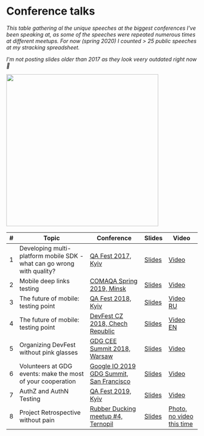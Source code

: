 # Conference talks 
_This table gathering al the unique speeches at the biggest conferences I've been speaking at, as some of the speeches were repeated numerous times at different meetups. 
For now (spring 2020) I counted > 25 public speeches at my stracking spreadsheet._

_I'm not posting slides older than 2017 as they look veery outdated right now 🙈_

<img src="https://raw.githubusercontent.com/pinchukdiana/pinchukdiana.github.io/master/images/speaking.jpg" height="400"/>

| **#** |**Topic** |**Conference**|**Slides** |**Video** |  
|---|---|---|---|---|
| 1 |Developing multi-platform mobile SDK - what can go wrong with quality?  |[QA Fest 2017, Kyiv](http://qafest.com/qafest2017/)   | [Slides](https://www.slideshare.net/DianaPinchuk/developing-multiplatform-mobile-sdk-what-can-go-wrong-with-quality?ref=https://cdn.embedly.com/widgets/media.html?src=https%3A%2F%2Fwww.slideshare.net%2Fslideshow%2Fembed_code%2Fkey%2F1KKSRe6wDNTUOw&url=https%3A%2F%2Fwww.slideshare.net%2FDianaPinchuk%2Fdeveloping-multiplatform-mobile-sdk-what-can-go-wrong-with-quality&image=https%3A%2F%2Fcdn.slidesharecdn.com%2Fss_thumbnails%2Fdevelopingmulti-platformmobilesdkwhatcangowrongwithquality-180216082045-thumbnail-4.jpg%3Fcb%3D1518769576&key=a19fcc184b9711e1b4764040d3dc5c07&type=text%2Fhtml&schema=slideshare)  | [Video](https://www.youtube.com/watch?v=qrDkiTLgqbI&list=PLuOBDBq7MW73roEVm9vHTW24pUS4jTQ1Q&index=34)   |
| 2 | Mobile deep links testing   | [COMAQA Spring 2019, Minsk](https://conference.comaqa.by/2019-spring)  | [Slides](http://bit.ly/DL-QA)  |  [Video](https://youtu.be/-bUcTcNeRnc?list=PLSjEh0z5QH9mTGP0CpfHTcFHhF_FGyiad) |
| 3 | The future of mobile: testing point  | [QA Fest 2018, Kyiv](http://qafest.com/qafest2018/)  | [Slides](http://bit.ly/DP-QAFest2018)  |  [Video RU](https://www.youtube.com/watch?v=tAcN6cpCMqc&index=17&list=PLuOBDBq7MW73zWBY2FX2SQXyOCJWFDq2U) |
| 4 | The future of mobile: testing point  | [DevFest CZ 2018, Chech Republic](https://2018.devfest.cz/) | [Slides](http://bit.ly/DP-Future-of-mobile)  |  [Video EN](https://youtu.be/2-UE1t1wLt4) |
| 5 | Organizing DevFest without pink glasses  | [GDG CEE Summit 2018, Warsaw](https://events.withgoogle.com/gdg-and-community-groups-leaders-summit-cee/)  | [Slides](http://bit.ly/DFUA-Mistakes)  |  [Video](https://www.youtube.com/watch?v=v3-K7eVFvI8) |
| 6 | Volunteers at GDG events: make the most of your cooperation  | [Google IO 2019 GDG Summit, San Francisco](https://events.withgoogle.com/global-gdg-leads-summit/agenda/) | [Slides](https://docs.google.com/presentation/d/1Har3eMXjlcgh87yShZ_spECk_tOfxyEJi2QdBZBH-KI/edit?usp=drive_web&ouid=108870361460079023695)  | [Video](https://www.youtube.com/watch?v=cuAXfr3TzqY)  |  
| 7 | AuthZ and AuthN Testing  | [QA Fest 2019, Kyiv](http://qafest.com/qafest2019/) | [Slides](http://bit.ly/AuthZ-AuthN-Diana)  | [Video](https://www.youtube.com/watch?v=hYSQq4XqWIw&list=PLuOBDBq7MW70q24thB9tidD2-2Tysf8FS&index=3&t=0s)  |  
| 8 | Project Retrospective without pain  | [Rubber Ducking meetup #4, Ternopil](https://www.facebook.com/events/369306290351110/) | [Slides](https://docs.google.com/presentation/d/1CNaFXy-B5nJWb6cevXilEylgMJpHaqhmFO7BXECCscA/edit?usp=drive_web&ouid=108870361460079023695)  | [Photo, no video this time](https://www.facebook.com/RubberDucking/photos/a.2397331087258724/2397333643925135/?type=3&theater)  |  
